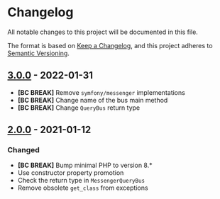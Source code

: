 # Changelog
All notable changes to this project will be documented in this file.

The format is based on [Keep a Changelog](https://keepachangelog.com/en/1.0.0/),
and this project adheres to [Semantic Versioning](https://semver.org/spec/v2.0.0.html).

## [3.0.0] - 2022-01-31

- **[BC BREAK]** Remove ```symfony/messenger``` implementations
- **[BC BREAK]** Change name of the bus main method
- **[BC BREAK]** Change ```QueryBus``` return type

## [2.0.0] - 2021-01-12

### Changed
- **[BC BREAK]** Bump minimal PHP to version 8.*
- Use constructor property promotion
- Check the return type in  ```MessengerQueryBus```
- Remove obsolete ```get_class``` from exceptions

[Unreleased]: https://github.com/Tuzex/cqrs/releases/tag/v3.0.0...HEAD
[3.0.0]: https://github.com/Tuzex/cqrs/releases/tag/v3.0.0
[2.0.0]: https://github.com/Tuzex/cqrs/releases/tag/v2.0.0
